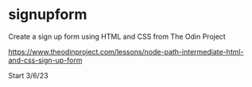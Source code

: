 # signupform

Create a sign up form using HTML and CSS from The Odin Project

https://www.theodinproject.com/lessons/node-path-intermediate-html-and-css-sign-up-form

Start 3/6/23

  